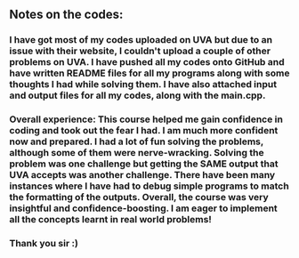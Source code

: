 ## Notes on the codes: 
### I have got most of my codes uploaded on UVA but due to an issue with their website, I couldn't upload a couple of other problems on UVA. I have pushed all my codes onto GitHub and have written README files for all my programs along with some thoughts I had while solving them. I have also attached input and output files for all my codes, along with the main.cpp. 

### Overall experience: This course helped me gain confidence in coding and took out the fear I had. I am much more confident now and prepared. I had a lot of fun solving the problems, although some of them were nerve-wracking. Solving the problem was one challenge but getting the SAME output that UVA accepts was another challenge. There have been many instances where I have had to debug simple programs to match the formatting of the outputs. Overall, the course was very insightful and confidence-boosting. I am eager to implement all the concepts learnt in real world problems! 

### Thank you sir :)

